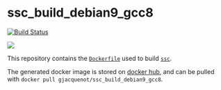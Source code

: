 # ssc_build_debian9_gcc8

[![Build Status](https://travis-ci.org/Gjacquenot/ssc_build_debian9_gcc8.svg?branch=master)](https://travis-ci.org/Gjacquenot/ssc_build_debian9_gcc8)

[![](https://images.microbadger.com/badges/image/gjacquenot/ssc_build_debian9_gcc8.svg)](https://microbadger.com/images/gjacquenot/ssc_build_debian9_gcc8 "ssc_build_debian9_gcc8")

This repository contains the [`Dockerfile`](Dockerfile) used to build [`ssc`](https://github.com/Gjacquenot/ssc).

The generated docker image is stored on [docker hub](https://hub.docker.com/r/gjacquenot/ssc_build_debian9_gcc8), and can be pulled with `docker pull gjacquenot/ssc_build_debian9_gcc8`.
